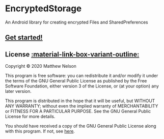 # EncryptedStorage
An Android library for creating encrypted Files and SharedPreferences

## [Get started!](get_started.md)

## License <a href="https://github.com/05nelsonm/encrypted-storage/blob/master/LICENSE" target="_blank">:material-link-box-variant-outline:</a>

Copyright &copy; 2020  Matthew Nelson

This program is free software: you can redistribute it and/or modify
it under the terms of the GNU General Public License as published by
the Free Software Foundation, either version 3 of the License, or
(at your option) any later version.

This program is distributed in the hope that it will be useful,
but WITHOUT ANY WARRANTY; without even the implied warranty of
MERCHANTABILITY or FITNESS FOR A PARTICULAR PURPOSE.  See the
GNU General Public License for more details.

You should have received a copy of the GNU General Public License along
with this program.  If not, see <a href="https://www.gnu.org/licenses/gpl-3.0.html" target="_blank">here</a>.